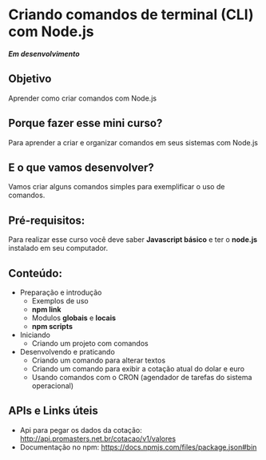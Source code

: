 # Criando comandos de terminal (CLI) com Node.js

***Em desenvolvimento***

## Objetivo

Aprender como criar comandos com Node.js

## Porque fazer esse mini curso?

Para aprender a criar e organizar comandos em seus sistemas com Node.js

## E o que vamos desenvolver?

Vamos criar alguns comandos simples para exemplificar o uso de comandos.

## Pré-requisitos:

Para realizar esse curso você deve saber **Javascript básico** e ter o **node.js** instalado em seu computador.

## Conteúdo:

- Preparação e introdução
  - Exemplos de uso
  - **npm link**
  - Modulos **globais** e **locais**
  - **npm scripts**
- Iniciando
  - Criando um projeto com comandos
- Desenvolvendo e praticando
  - Criando um comando para alterar textos
  - Criando um comando para exibir a cotação atual do dolar e euro
  - Usando comandos com o CRON (agendador de tarefas do sistema operacional)

## APIs e Links úteis

- Api para pegar os dados da cotação: http://api.promasters.net.br/cotacao/v1/valores
- Documentação no npm: https://docs.npmjs.com/files/package.json#bin

